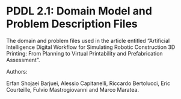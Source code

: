 # PDDL 2.1: Domain Model and Problem Description Files
The domain and problem files used in the article entitled “Artificial Intelligence Digital Workflow for Simulating Robotic Construction 3D Printing: From Planning to Virtual Printability and Prefabrication Assessment”.

Authors:

Erfan Shojaei Barjuei, Alessio Capitanelli, Riccardo Bertolucci, Eric Courteille, Fulvio Mastrogiovanni and Marco Maratea.
